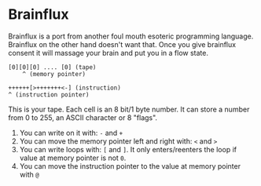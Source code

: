 # Brainflux

Brainflux is a port from another foul mouth esoteric programming language. Brainflux on the other hand doesn't want that. Once you give brainflux consent it will massage your brain and put you in a flow state.

```
[0][0][0] .... [0] (tape)
    ^ (memory pointer)

++++++[>+++++++<-] (instruction)
^ (instruction pointer)
```

This is your tape. Each cell is an 8 bit/1 byte number. It can store a number from 0 to 255, an ASCII character or 8 "flags".

1. You can write on it with: `-` and `+`
1. You can move the memory pointer left and right with: `<` and `>`
1. You can write loops with: `[` and `]`. It only enters/reenters the loop if value at memory pointer is not `0`.
1. You can move the instruction pointer to the value at memory pointer with `@`

